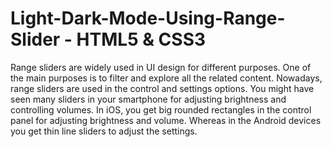 # Light-Dark-Mode-Using-Range-Slider - HTML5 & CSS3

Range sliders are widely used in UI design for different purposes. One of the main purposes is to filter and explore all the related content. Nowadays, range sliders are used in the control and settings options. You might have seen many sliders in your smartphone for adjusting brightness and controlling volumes. In iOS, you get big rounded rectangles in the control panel for adjusting brightness and volume. Whereas in the Android devices you get thin line sliders to adjust the settings.
